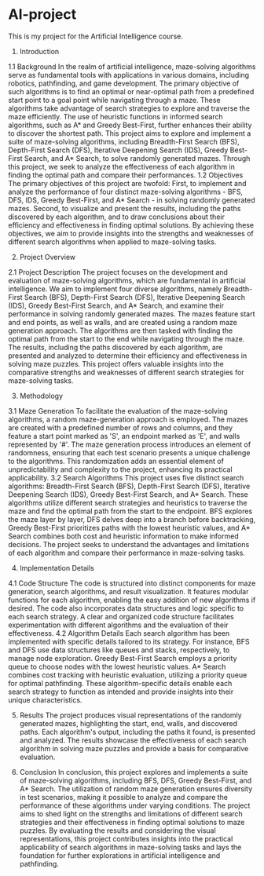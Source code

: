 # AI-project
This is my project for the Artificial Intelligence course.

1. Introduction

1.1 Background
In the realm of artificial intelligence, maze-solving algorithms serve as fundamental tools with applications in various
domains, including robotics, pathfinding, and game development. The primary objective of such algorithms is to find
an optimal or near-optimal path from a predefined start point to a goal point while navigating through a maze. These
algorithms take advantage of search strategies to explore and traverse the maze efficiently. The use of heuristic functions in
informed search algorithms, such as A* and Greedy Best-First, further enhances their ability to discover the shortest
path. This project aims to explore and implement a suite of maze-solving algorithms, including Breadth-First Search
(BFS), Depth-First Search (DFS), Iterative Deepening Search (IDS), Greedy Best-First Search, and A* Search, to solve randomly generated mazes.
Through this project, we seek to analyze the effectiveness of each algorithm in finding the optimal path and compare
their performances.
1.2 Objectives
The primary objectives of this project are twofold: First, to implement and analyze the performance of four distinct
maze-solving algorithms - BFS, DFS, IDS, Greedy Best-First, and A* Search - in solving randomly generated mazes. Second,
to visualize and present the results, including the paths discovered by each algorithm, and to draw conclusions about
their efficiency and effectiveness in finding optimal solutions. By achieving these objectives, we aim to provide
insights into the strengths and weaknesses of different search algorithms when applied to maze-solving tasks.

2. Project Overview

2.1 Project Description
The project focuses on the development and evaluation of maze-solving algorithms, which are fundamental in
artificial intelligence. We aim to implement four diverse algorithms, namely Breadth-First Search (BFS), Depth-First
Search (DFS), Iterative Deepening Search (IDS), Greedy Best-First Search, and A* Search, and examine their performance in solving randomly
generated mazes. The mazes feature start and end points, as well as walls, and are created using a random maze
generation approach. The algorithms are then tasked with finding the optimal path from the start to the end while
navigating through the maze. The results, including the paths discovered by each algorithm, are presented and
analyzed to determine their efficiency and effectiveness in solving maze puzzles. This project offers valuable insights
into the comparative strengths and weaknesses of different search strategies for maze-solving tasks.

3. Methodology

3.1 Maze Generation
To facilitate the evaluation of the maze-solving algorithms, a random maze-generation approach is employed. The
mazes are created with a predefined number of rows and columns, and they feature a start point marked as 'S', an
endpoint marked as 'E', and walls represented by '#'. The maze generation process introduces an element of
randomness, ensuring that each test scenario presents a unique challenge to the algorithms. This randomization
adds an essential element of unpredictability and complexity to the project, enhancing its practical applicability.
3.2 Search Algorithms
This project uses five distinct search algorithms: Breadth-First Search (BFS), Depth-First Search (DFS), Iterative Deepening Search 
(IDS), Greedy Best-First Search, and A* Search. These algorithms utilize different search strategies and heuristics to traverse the
maze and find the optimal path from the start to the endpoint. BFS explores the maze layer by layer, DFS delves
deep into a branch before backtracking, Greedy Best-First prioritizes paths with the lowest heuristic values, and A*
Search combines both cost and heuristic information to make informed decisions. The project seeks to understand
the advantages and limitations of each algorithm and compare their performance in maze-solving tasks.

4. Implementation Details

4.1 Code Structure
The code is structured into distinct components for maze generation, search algorithms, and result visualization. It
features modular functions for each algorithm, enabling the easy addition of new algorithms if desired. The code
also incorporates data structures and logic specific to each search strategy. A clear and organized code structure
facilitates experimentation with different algorithms and the evaluation of their effectiveness.
4.2 Algorithm Details
Each search algorithm has been implemented with specific details tailored to its strategy. For instance, BFS and DFS
use data structures like queues and stacks, respectively, to manage node exploration. Greedy Best-First Search
employs a priority queue to choose nodes with the lowest heuristic values. A* Search combines cost tracking with
heuristic evaluation, utilizing a priority queue for optimal pathfinding. These algorithm-specific details enable each
search strategy to function as intended and provide insights into their unique characteristics.

5. Results
The project produces visual representations of the randomly generated mazes, highlighting the start, end, walls, and
discovered paths. Each algorithm's output, including the paths it found, is presented and analyzed. The results
showcase the effectiveness of each search algorithm in solving maze puzzles and provide a basis for comparative
evaluation.

6. Conclusion
In conclusion, this project explores and implements a suite of maze-solving algorithms, including BFS, DFS, Greedy
Best-First, and A* Search. The utilization of random maze generation ensures diversity in test scenarios, making it
possible to analyze and compare the performance of these algorithms under varying conditions. The project aims to
shed light on the strengths and limitations of different search strategies and their effectiveness in finding optimal
solutions to maze puzzles. By evaluating the results and considering the visual representations, this project
contributes insights into the practical applicability of search algorithms in maze-solving tasks and lays the foundation
for further explorations in artificial intelligence and pathfinding.
